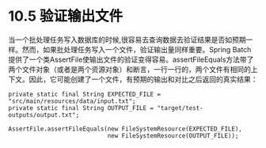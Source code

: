 # 10.5 <a title="Validating Output Files" style="color:black;">验证输出文件</a>
当一个批处理任务写入数据库的时候,很容易去查询数据去验证结果是否如预期一样。然而，如果批处理任务写入一个文件，验证输出量同样重要。Spring Batch 提供了一个类AssertFile使输出文件的验证变得容易。assertFileEquals方法带了两个文件对象（或者是两个资源对象）和断言，一行一行的，两个文件有相同的上下文。因此，它可能创建了一个文件，有预期的输出和对比之后返回的真实结果：
	
	private static final String EXPECTED_FILE = "src/main/resources/data/input.txt";
	private static final String OUTPUT_FILE = "target/test-outputs/output.txt";
	
	AssertFile.assertFileEquals(new FileSystemResource(EXPECTED_FILE),
	                            new FileSystemResource(OUTPUT_FILE));